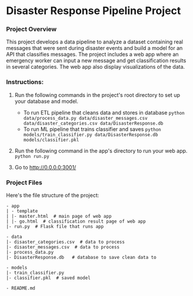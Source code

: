 # Disaster Response Pipeline Project


### Project Overview

This project develops a data pipeline to analyze a dataset containing real messages that were sent during disaster events and build a model for an API that classifies messages. The project includes a web app where an emergency worker can input a new message and get classification results in several categories. The web app also display visualizations of the data. 


### Instructions:
1. Run the following commands in the project's root directory to set up your database and model.

    - To run ETL pipeline that cleans data and stores in database
        `python data/process_data.py data/disaster_messages.csv data/disaster_categories.csv data/DisasterResponse.db`
    - To run ML pipeline that trains classifier and saves
        `python models/train_classifier.py data/DisasterResponse.db models/classifier.pkl`

2. Run the following command in the app's directory to run your web app.
    `python run.py`

3. Go to http://0.0.0.0:3001/


### Project Files

Here's the file structure of the project:

    - app
    | - template
    | |- master.html  # main page of web app
    | |- go.html  # classification result page of web app
    |- run.py  # Flask file that runs app

    - data
    |- disaster_categories.csv  # data to process 
    |- disaster_messages.csv  # data to process
    |- process_data.py
    |- DisasterResponse.db   # database to save clean data to

    - models
    |- train_classifier.py
    |- classifier.pkl  # saved model 

    - README.md